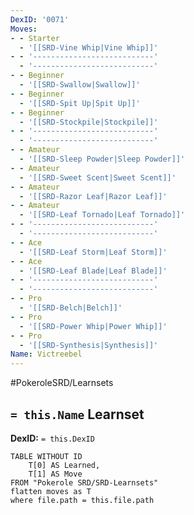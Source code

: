```yaml
---
DexID: '0071'
Moves:
- - Starter
  - '[[SRD-Vine Whip|Vine Whip]]'
- - '---------------------------'
  - '---------------------------'
- - Beginner
  - '[[SRD-Swallow|Swallow]]'
- - Beginner
  - '[[SRD-Spit Up|Spit Up]]'
- - Beginner
  - '[[SRD-Stockpile|Stockpile]]'
- - '---------------------------'
  - '---------------------------'
- - Amateur
  - '[[SRD-Sleep Powder|Sleep Powder]]'
- - Amateur
  - '[[SRD-Sweet Scent|Sweet Scent]]'
- - Amateur
  - '[[SRD-Razor Leaf|Razor Leaf]]'
- - Amateur
  - '[[SRD-Leaf Tornado|Leaf Tornado]]'
- - '---------------------------'
  - '---------------------------'
- - Ace
  - '[[SRD-Leaf Storm|Leaf Storm]]'
- - Ace
  - '[[SRD-Leaf Blade|Leaf Blade]]'
- - '---------------------------'
  - '---------------------------'
- - Pro
  - '[[SRD-Belch|Belch]]'
- - Pro
  - '[[SRD-Power Whip|Power Whip]]'
- - Pro
  - '[[SRD-Synthesis|Synthesis]]'
Name: Victreebel
---
```


#PokeroleSRD/Learnsets

## `= this.Name` Learnset

**DexID:** `= this.DexID`

```dataview
TABLE WITHOUT ID
    T[0] AS Learned,
    T[1] AS Move
FROM "Pokerole SRD/SRD-Learnsets"
flatten moves as T
where file.path = this.file.path
```
